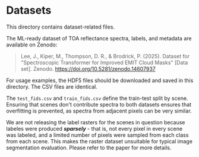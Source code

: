 # Datasets

This directory contains dataset-related files.

The ML-ready dataset of TOA reflectance spectra, labels, and metadata are available on Zenodo:

> Lee, J., Kiper, M., Thompson, D. R., & Brodrick, P. (2025). Dataset for "Spectroscopic Transformer for Improved EMIT Cloud Masks" [Data set]. Zenodo. https://doi.org/10.5281/zenodo.14607937

For usage examples, the HDF5 files should be downloaded and saved in this directory. The CSV files are identical.

The `test_fids.csv` and `train_fids.csv` define the train-test split by scene. Ensuring that scenes don't contribute spectra to both datasets ensures that overfitting is prevented, as spectra from adjacent pixels can be very similar.

We are not releasing the label rasters for the scenes in question because labeles were produced ***sparsely*** - that is, not every pixel in every scene was labeled, and a limited number of pixels were sampled from each class from each scene. This makes the raster dataset unsuitable for typical image segmentation evaluation. Please refer to the paper for more details.